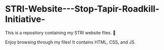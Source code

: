 # STRI-Website---Stop-Tapir-Roadkill-Initiative-
This is a repository containing my STRI website files. 📁

Enjoy browsing through my files! It contains HTML, CSS, and JS.
